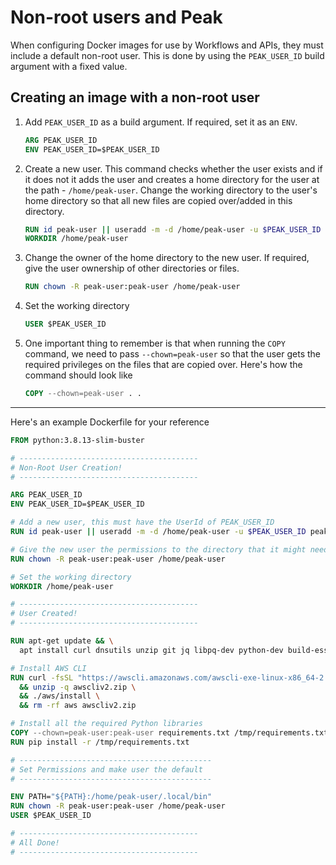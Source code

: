 # Non-root users and Peak
When configuring Docker images for use by Workflows and APIs, they must include a default non-root user.
This is done by using the `PEAK_USER_ID` build argument with a fixed value.
## Creating an image with a non-root user
1. Add `PEAK_USER_ID` as a build argument. If required, set it as an `ENV`.
   ```Dockerfile
   ARG PEAK_USER_ID
   ENV PEAK_USER_ID=$PEAK_USER_ID
   ```
2. Create a new user. This command checks whether the user exists and if it does not it adds the user and creates a home directory for the user at the path - `/home/peak-user`. Change the working directory to the user's home directory so that all new files are copied over/added in this directory.
   ```Dockerfile
   RUN id peak-user || useradd -m -d /home/peak-user -u $PEAK_USER_ID peak-user
   WORKDIR /home/peak-user
   ```
3. Change the owner of the home directory to the new user. If required, give the user ownership of other directories or files.
   ```Dockerfile
   RUN chown -R peak-user:peak-user /home/peak-user
   ```
4. Set the working directory
   ```Dockerfile
   USER $PEAK_USER_ID
   ```
5. One important thing to remember is that when running the `COPY` command, we need to pass `--chown=peak-user` so that the user gets the required privileges on the files that are copied over. Here's how the command should look like
   ```Dockerfile
   COPY --chown=peak-user . .
   ```
---
Here's an example Dockerfile for your reference
```Dockerfile
FROM python:3.8.13-slim-buster

# ----------------------------------------
# Non-Root User Creation!
# ----------------------------------------

ARG PEAK_USER_ID
ENV PEAK_USER_ID=$PEAK_USER_ID

# Add a new user, this must have the UserId of PEAK_USER_ID
RUN id peak-user || useradd -m -d /home/peak-user -u $PEAK_USER_ID peak-user

# Give the new user the permissions to the directory that it might need
RUN chown -R peak-user:peak-user /home/peak-user

# Set the working directory
WORKDIR /home/peak-user

# ----------------------------------------
# User Created!
# ----------------------------------------

RUN apt-get update && \
  apt install curl dnsutils unzip git jq libpq-dev python-dev build-essential -y 

# Install AWS CLI
RUN curl -fsSL "https://awscli.amazonaws.com/awscli-exe-linux-x86_64-2.2.5.zip" -o "awscliv2.zip" \
  && unzip -q awscliv2.zip \
  && ./aws/install \
  && rm -rf aws awscliv2.zip

# Install all the required Python libraries
COPY --chown=peak-user:peak-user requirements.txt /tmp/requirements.txt
RUN pip install -r /tmp/requirements.txt

# -------------------------------------------
# Set Permissions and make user the default
# -------------------------------------------

ENV PATH="${PATH}:/home/peak-user/.local/bin"
RUN chown -R peak-user:peak-user /home/peak-user
USER $PEAK_USER_ID

# ----------------------------------------
# All Done!
# ----------------------------------------
```
